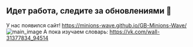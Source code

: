 ## Идет работа, следите за обновлениями 👋
У нас появился сайт! https://minions-wave.github.io/GB-Minions-Wave/
![main_image](https://wallpapertops.com/walldb/original/f/4/e/29767.jpg)
А пока изучаем словарь: https://vk.com/wall-31377834_94514
